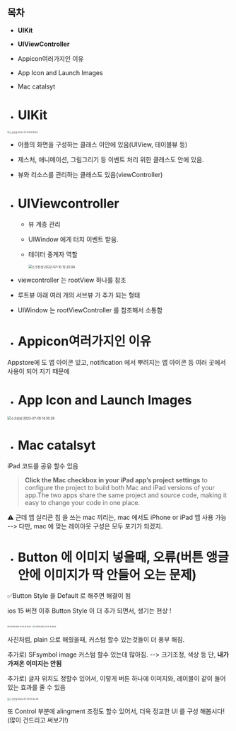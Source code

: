 

## 목차

* **UIKit**
* **UIViewController**
* Appicon여러가지인 이유
* App Icon and Launch Images
* Mac catalsyt



* # UIKit

<img src="https://user-images.githubusercontent.com/106936018/178130169-9c5d496e-5d8f-433b-906e-dae8af1e0c1b.png" alt="스크린샷 2022-07-09 19.15.02" style="zoom: 33%;" />

* 어플의 화면을 구성하는 클래스 이안에 있음(UIView, 테이블뷰 등)

* 제스처, 애니메이션, 그림그리기 등 이벤트 처리 위한 클래스도 안에 있음.
* 뷰와 리소스를 관리하는 클래스도 있음(viewController)
  

* # UIViewcontroller

  * 뷰 계층 관리

  * UIWindow 에게 터치 이벤트 받음. 


  * 테이터 중계자 역할

    <img src="https://user-images.githubusercontent.com/106936018/178130172-621fbff3-b053-4b30-80fe-981616886a18.png" alt="스크린샷 2022-07-10 12.20.04" style="zoom:50%;" />

* viewcontroller 는 rootView 하나를 참조

* 루트뷰 아래 여러 개의 서브뷰 가 추가 되는 형태

* UIWindow 는 rootViewController 를 참조해서 소통함

  

* # Appicon여러가지인 이유

Appstore에 도 앱 아이콘 있고, notification 에서 뿌려지는 앱 아이콘 등
여러 곳에서 사용이 되어 지기 때문에 

* # App Icon and Launch Images

<img src="https://user-images.githubusercontent.com/106936018/177337565-34f722d9-0397-4cd7-ad36-c84a704c8ab9.png" alt="스크린샷 2022-07-05 14.30.29" style="zoom:50%;" />

* # Mac catalsyt

iPad 코드를 공유 할수 있음 

> **Click the Mac checkbox in your iPad app’s project settings**  to configure the project to build both Mac and iPad versions of your app.The two apps share the same project and source code, making it easy to change your code in one place.

⚠️ 근데 앱 실리콘 칩 을 쓰는 mac 끼리는, mac 에서도 iPhone or iPad 앱 사용 가능 --> 다만, mac 에 맞는 레이아웃 구성은 모두 포기가 되겠지.

* # Button 에 이미지 넣을때, 오류(버튼 앵글 안에 이미지가 딱 안들어 오는 문제)

✅Button Style 을 Default 로 해주면 해결이 됨

ios 15 버전 이후 Button Style 이 더 추가 되면서, 생기는 현상 !



​                                     <img src="https://user-images.githubusercontent.com/106936018/177337606-82ff7b09-a2fb-4fbb-b3ce-67d752fb4e3a.png" alt="스크린샷 2022-07-05 14.45.05" style="zoom:25%;" />                                        <img src="https://user-images.githubusercontent.com/106936018/177337630-6a1f23b1-9308-49f6-9729-66152d062853.png" alt="스크린샷 2022-07-05 14.45.00" style="zoom:25%;" />       		

사진처럼, plain 으로 해줬을때, 커스텀 할수 있는것들이 더 풍부 해짐.

추가로) SFsymbol image 커스텀 할수 있는데 많아짐.  --> 크기조정, 색상 등 단, **내가 가져온 이미지는 안됨**

추가로) 글자 위치도 정할수 있어서, 이렇게 버튼 하나에 이미지와, 레이블이 같이 들어 있는 효과를 줄 수 있음

<img src="https://user-images.githubusercontent.com/106936018/177337831-c3341b2e-0c68-4a8a-a926-5db0e249cf52.png" alt="스크린샷 2022-07-05 14.52.30" style="zoom:33%;" />

또 Control 부분에 alingment 조정도 할수 있어서, 더욱 정교한 UI 를 구성 해봅시다!(많이 건드리고 써보기!)















